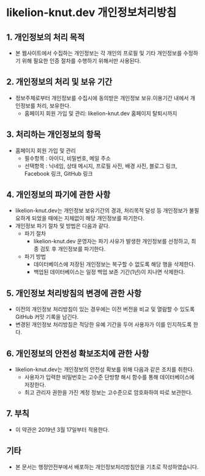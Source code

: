 # likelion-knut.dev 개인정보처리방침
## 1. 개인정보의 처리 목적
* 본 웹사이트에서 수집하는 개인정보는 각 개인의 프로필 및 기타 개인정보를 수정하기 위해 필요한 인증 절차를 수행하기 위해서만 사용된다.
## 2. 개인정보의 처리 및 보유 기간
* 정보주체로부터 개인정보를 수집시에 동의받은 개인정보 보유․이용기간 내에서 개인정보를 처리, 보유한다.
    * 홈페이지 회원 가입 및 관리: likelion-knut.dev 홈페이지 탈퇴시까지
## 3. 처리하는 개인정보의 항목
* 홈페이지 회원 가입 및 관리
    * 필수항목 : 아이디, 비밀번호, 메일 주소
    * 선택항목 : 닉네임, 상태 메시지, 프로필 사진, 배경 사진, 블로그 링크, Facebook 링크, GitHub 링크
## 4. 개인정보의 파기에 관한 사항
* likelion-knut.dev는 개인정보 보유기간의 경과, 처리목적 달성 등 개인정보가 불필요하게 되었을 때에는 지체없이 해당 개인정보를 파기한다.
* 개인정보 파기 절차 및 방법은 다음과 같다.
    * 파기 절차
        * likelion-knut.dev 운영자는 파기 사유가 발생한 개인정보를 선정하고, 최종 검토 후 개인정보를 파기한다.
    * 파기 방법
        * 데이터베이스에 저장된 개인정보는 복구할 수 없도록 해당 행을 삭제한다.
        * 백업된 데이터베이스는 일정 백업 보존 기간(1년)이 지나면 삭제한다.
## 5. 개인정보 처리방침의 변경에 관한 사항
* 이전의 개인정보 처리방침이 있는 경우에는 이전 버전을 비교 및 열람할 수 있도록 GitHub 커밋 기록을 남긴다.
* 변경된 개인정보 처리방침은 적당한 유예 기간을 두어 사용자가 이를 인지하도록 한다.
## 6. 개인정보의 안전성 확보조치에 관한 사항
* likelion-knut.dev는 개인정보의 안전성 확보를 위해 다음과 같은 조치를 취한다.
    * 사용자가 입력한 비밀번호는 고수준 단방향 해시 함수를 통해 데이터베이스에 저장한다.
    * 최고 관리자 권한을 가진 계정 정보는 고수준으로 암호화하여 따로 보관한다.
## 7. 부칙
* 이 약관은 2019년 3월 17일부터 적용한다.
## 기타
* 본 문서는 행정안전부에서 배포하는 개인정보처리방침안을 기초로 작성하였습니다.